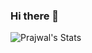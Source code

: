 ### Hi there 👋
![Prajwal's Stats](https://github-readme-stats-alpha-three-55.vercel.app/api?username=prajwalc22&show_icons=true&theme=gruvbox)
<!--
**prajwalc22/prajwalc22** is a ✨ _special_ ✨ repository because its `README.md` (this file) appears on your GitHub profile.

Here are some ideas to get you started:

- 🔭 I’m currently working on ...
- 🌱 I’m currently learning ...
- 👯 I’m looking to collaborate on ...
- 🤔 I’m looking for help with ...
- 💬 Ask me about ...
- 📫 How to reach me: ...
- 😄 Pronouns: ...
- ⚡ Fun fact: ...
-->
